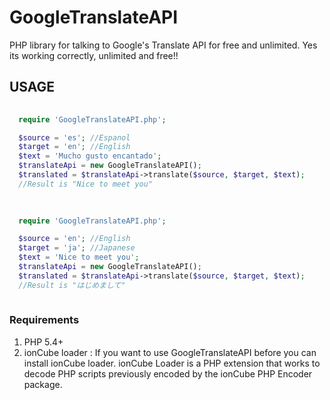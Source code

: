 # GoogleTranslateAPI
PHP library for talking to Google's Translate API for free and unlimited. Yes its working correctly, unlimited and free!!

## USAGE

```php
  
  require 'GoogleTranslateAPI.php';

  $source = 'es'; //Espanol
  $target = 'en'; //English
  $text = 'Mucho gusto encantado';
  $translateApi = new GoogleTranslateAPI();
  $translated = $translateApi->translate($source, $target, $text);
  //Result is "Nice to meet you"
  
```

```php
  
  require 'GoogleTranslateAPI.php';

  $source = 'en'; //English
  $target = 'ja'; //Japanese
  $text = 'Nice to meet you';
  $translateApi = new GoogleTranslateAPI();
  $translated = $translateApi->translate($source, $target, $text);
  //Result is "はじめまして"
  
```

### Requirements
1. PHP 5.4+
2. ionCube loader : If you want to use GoogleTranslateAPI before you can install ionCube loader. ionCube Loader is a PHP extension that works to decode PHP scripts previously encoded by the ionCube PHP Encoder package.
